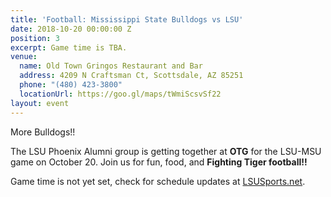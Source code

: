 ```yaml
---
title: 'Football: Mississippi State Bulldogs vs LSU'
date: 2018-10-20 00:00:00 Z
position: 3
excerpt: Game time is TBA.
venue:
  name: Old Town Gringos Restaurant and Bar
  address: 4209 N Craftsman Ct, Scottsdale, AZ 85251
  phone: "(480) 423-3800"
  locationUrl: https://goo.gl/maps/tWmiScsvSf22
layout: event
---
```


More Bulldogs!!

The LSU Phoenix Alumni group is getting together at **OTG** for the LSU-MSU game on October 20. Join us for fun, food, and **Fighting Tiger football!!**

Game time is not yet set, check for schedule updates at [LSUSports.net](http://www.lsusports.net/SportSelect.dbml?SPID=2164&SPSID=27811&DB_OEM_ID=5200).